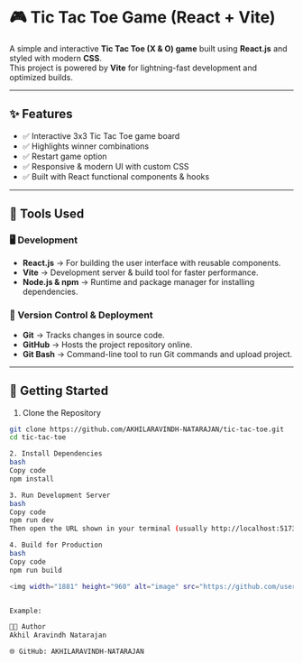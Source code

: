 # 🎮 Tic Tac Toe Game (React + Vite)

A simple and interactive **Tic Tac Toe (X & O) game** built using **React.js** and styled with modern **CSS**.  
This project is powered by **Vite** for lightning-fast development and optimized builds.

---

## ✨ Features
- ✅ Interactive 3x3 Tic Tac Toe game board  
- ✅ Highlights winner combinations  
- ✅ Restart game option  
- ✅ Responsive & modern UI with custom CSS  
- ✅ Built with React functional components & hooks  

---

## 🔧 Tools Used

### 🖥️ Development
- **React.js** → For building the user interface with reusable components.  
- **Vite** → Development server & build tool for faster performance.  
- **Node.js & npm** → Runtime and package manager for installing dependencies.  

### 📂 Version Control & Deployment
- **Git** → Tracks changes in source code.  
- **GitHub** → Hosts the project repository online.  
- **Git Bash** → Command-line tool to run Git commands and upload project.  

---

## 🚀 Getting Started

1. Clone the Repository
```bash
git clone https://github.com/AKHILARAVINDH-NATARAJAN/tic-tac-toe.git
cd tic-tac-toe

2. Install Dependencies
bash
Copy code
npm install

3. Run Development Server
bash
Copy code
npm run dev
Then open the URL shown in your terminal (usually http://localhost:5173/).

4. Build for Production
bash
Copy code
npm run build

<img width="1881" height="960" alt="image" src="https://github.com/user-attachments/assets/1afce079-1011-4210-99c8-8d238a401adf" />


Example:

👨‍💻 Author
Akhil Aravindh Natarajan

🌐 GitHub: AKHILARAVINDH-NATARAJAN

